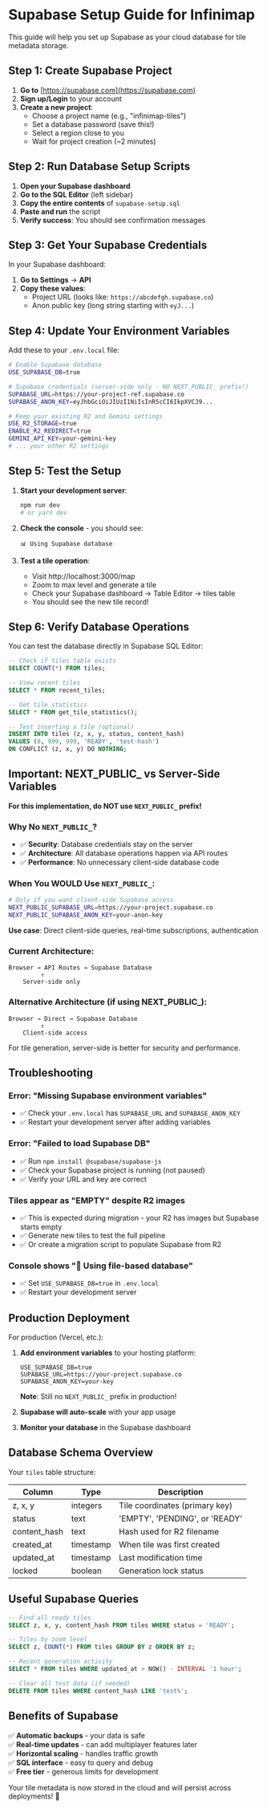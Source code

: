 # Supabase Setup Guide for Infinimap

This guide will help you set up Supabase as your cloud database for tile metadata storage.

## Step 1: Create Supabase Project

1. **Go to** [https://supabase.com](https://supabase.com)
2. **Sign up/Login** to your account
3. **Create a new project**:
   - Choose a project name (e.g., "infinimap-tiles")
   - Set a database password (save this!)
   - Select a region close to you
   - Wait for project creation (~2 minutes)

## Step 2: Run Database Setup Scripts

1. **Open your Supabase dashboard**
2. **Go to the SQL Editor** (left sidebar)
3. **Copy the entire contents** of `supabase-setup.sql`
4. **Paste and run** the script
5. **Verify success**: You should see confirmation messages

## Step 3: Get Your Supabase Credentials

In your Supabase dashboard:

1. **Go to Settings** → **API**
2. **Copy these values**:
   - Project URL (looks like: `https://abcdefgh.supabase.co`)
   - Anon public key (long string starting with `eyJ...`)

## Step 4: Update Your Environment Variables

Add these to your `.env.local` file:

```bash
# Enable Supabase database
USE_SUPABASE_DB=true

# Supabase credentials (server-side only - NO NEXT_PUBLIC_ prefix!)
SUPABASE_URL=https://your-project-ref.supabase.co
SUPABASE_ANON_KEY=eyJhbGciOiJIUzI1NiIsInR5cCI6IkpXVCJ9...

# Keep your existing R2 and Gemini settings
USE_R2_STORAGE=true
ENABLE_R2_REDIRECT=true
GEMINI_API_KEY=your-gemini-key
# ... your other R2 settings
```

## Step 5: Test the Setup

1. **Start your development server**:
   ```bash
   npm run dev
   # or yarn dev
   ```

2. **Check the console** - you should see:
   ```
   📊 Using Supabase database
   ```

3. **Test a tile operation**:
   - Visit http://localhost:3000/map
   - Zoom to max level and generate a tile
   - Check your Supabase dashboard → Table Editor → tiles table
   - You should see the new tile record!

## Step 6: Verify Database Operations

You can test the database directly in Supabase SQL Editor:

```sql
-- Check if tiles table exists
SELECT COUNT(*) FROM tiles;

-- View recent tiles
SELECT * FROM recent_tiles;

-- Get tile statistics
SELECT * FROM get_tile_statistics();

-- Test inserting a tile (optional)
INSERT INTO tiles (z, x, y, status, content_hash) 
VALUES (8, 999, 999, 'READY', 'test-hash')
ON CONFLICT (z, x, y) DO NOTHING;
```

## Important: NEXT_PUBLIC_ vs Server-Side Variables

**For this implementation, do NOT use `NEXT_PUBLIC_` prefix!**

### Why No `NEXT_PUBLIC_`?

- ✅ **Security**: Database credentials stay on the server
- ✅ **Architecture**: All database operations happen via API routes  
- ✅ **Performance**: No unnecessary client-side database code

### When You WOULD Use `NEXT_PUBLIC_`:

```bash
# Only if you want client-side Supabase access
NEXT_PUBLIC_SUPABASE_URL=https://your-project.supabase.co
NEXT_PUBLIC_SUPABASE_ANON_KEY=your-anon-key
```

**Use case**: Direct client-side queries, real-time subscriptions, authentication

### Current Architecture:
```
Browser → API Routes → Supabase Database
         ↑
    Server-side only
```

### Alternative Architecture (if using NEXT_PUBLIC_):
```
Browser → Direct → Supabase Database
         ↑
    Client-side access
```

For tile generation, server-side is better for security and performance.

## Troubleshooting

### Error: "Missing Supabase environment variables"
- ✅ Check your `.env.local` has `SUPABASE_URL` and `SUPABASE_ANON_KEY`
- ✅ Restart your development server after adding variables

### Error: "Failed to load Supabase DB"
- ✅ Run `npm install @supabase/supabase-js`
- ✅ Check your Supabase project is running (not paused)
- ✅ Verify your URL and key are correct

### Tiles appear as "EMPTY" despite R2 images
- ✅ This is expected during migration - your R2 has images but Supabase starts empty
- ✅ Generate new tiles to test the full pipeline
- ✅ Or create a migration script to populate Supabase from R2

### Console shows "📁 Using file-based database"
- ✅ Set `USE_SUPABASE_DB=true` in `.env.local`
- ✅ Restart your development server

## Production Deployment

For production (Vercel, etc.):

1. **Add environment variables** to your hosting platform:
   ```
   USE_SUPABASE_DB=true
   SUPABASE_URL=https://your-project.supabase.co
   SUPABASE_ANON_KEY=your-key
   ```
   
   **Note**: Still no `NEXT_PUBLIC_` prefix in production!

2. **Supabase will auto-scale** with your app usage

3. **Monitor your database** in the Supabase dashboard

## Database Schema Overview

Your `tiles` table structure:

| Column | Type | Description |
|--------|------|-------------|
| z, x, y | integers | Tile coordinates (primary key) |
| status | text | 'EMPTY', 'PENDING', or 'READY' |
| content_hash | text | Hash used for R2 filename |
| created_at | timestamp | When tile was first created |
| updated_at | timestamp | Last modification time |
| locked | boolean | Generation lock status |

## Useful Supabase Queries

```sql
-- Find all ready tiles
SELECT z, x, y, content_hash FROM tiles WHERE status = 'READY';

-- Tiles by zoom level
SELECT z, COUNT(*) FROM tiles GROUP BY z ORDER BY z;

-- Recent generation activity
SELECT * FROM tiles WHERE updated_at > NOW() - INTERVAL '1 hour';

-- Clear all test data (if needed)
DELETE FROM tiles WHERE content_hash LIKE 'test%';
```

## Benefits of Supabase

✅ **Automatic backups** - your data is safe  
✅ **Real-time updates** - can add multiplayer features later  
✅ **Horizontal scaling** - handles traffic growth  
✅ **SQL interface** - easy to query and debug  
✅ **Free tier** - generous limits for development  

Your tile metadata is now stored in the cloud and will persist across deployments! 🎉
